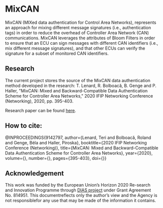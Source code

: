# MixCAN

MixCAN (MIXed data authentication for Control Area Networks), represents an approach for mixing different message signatures (i.e., authentication tags) in order to reduce the overhead of Controller Area Network (CAN) communications. MixCAN leverages the attributes of Bloom Filters in order to ensure that an ECU can sign messages with different CAN identifiers (i.e., mix different message signatures), and that other ECUs can verify the signature for a subset of monitored CAN identifiers.

## Research

The current project stores the source of the MixCAN data authentication method developed in the research: T. Lenard, R. Bolboacă, B. Genge and P. Haller, "MixCAN: Mixed and Backward-Compatible Data Authentication Scheme for Controller Area Networks," 2020 IFIP Networking Conference (Networking), 2020, pp. 395-403.

Research paper can be found [here](http://dl.ifip.org/db/conf/networking/networking2020/1570620040.pdf).

## How to cite:

@INPROCEEDINGS{9142797,  author={Lenard, Teri and Bolboacă, Roland and Genge, Béla and Haller, Piroska},  booktitle={2020 IFIP Networking Conference (Networking)},   title={MixCAN: Mixed and Backward-Compatible Data Authentication Scheme for Controller Area Networks},   year={2020},  volume={},  number={},  pages={395-403},  doi={}}

## Acknowledgement 

This work was funded by the European Union’s Horizon 2020 Re-search and Innovation Programme through [DIAS project](https://dias-project.com/) under Grant Agreement No. 814951. This documentreflects only the author’s view and the Agency is not responsiblefor any use that may be made of the information it contains.
